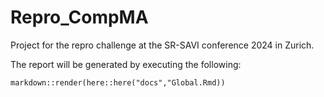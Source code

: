 # Repro_CompMA
Project for the repro challenge at the SR-SAVI conference 2024 in Zurich.

The report will be generated by executing the following:

```markdown::render(here::here("docs","Global.Rmd))```
